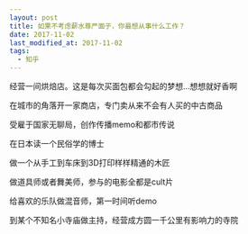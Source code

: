 ```yaml
---
layout: post
title: 如果不考虑薪水尊严面子，你最想从事什么工作？
date: 2017-11-02
last_modified_at: 2017-11-02
tags:
  - 知乎
---
```


经营一间烘焙店。这是每次买面包都会勾起的梦想…想想就好香啊

在城市的角落开一家商店，专门卖从来不会有人买的中古商品

受雇于国家无聊局，创作传播memo和都市传说

在日本读一个民俗学的博士

做一个从手工到车床到3D打印样样精通的木匠

做道具师或者舞美师，参与的电影全都是cult片

给喜欢的乐队做混音师，第一时间听demo

到某个不知名小寺庙做主持，经营成方圆一千公里有影响力的寺院